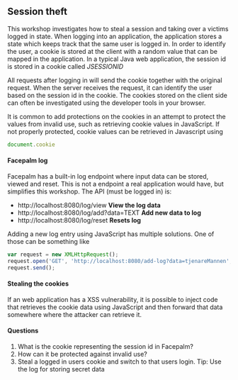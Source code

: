 ## Session theft
This workshop investigates how to steal a session and taking over a victims logged in state. When logging into an application, the application stores a state which keeps track that the same user is logged in.
In order to identify the user, a cookie is stored at the client with a random value that can be mapped in the application. In a typical Java web application, the session id is stored in a cookie called *JSESSIONID*

All requests after logging in will send the cookie together with the original request. When the server receives the request, it can identify the user based on the session id in the cookie. 
The cookies stored on the client side can often be investigated using the developer tools in your browser.

It is common to add protections on the cookies in an attempt to protect the values from invalid use, such as retrieving cookie values in JavaScript. If not properly protected, cookie values can be retrieved in Javascript using 
```javascript
document.cookie
```

#### Facepalm log
Facepalm has a built-in log endpoint where input data can be stored, viewed and reset. This is not a endpoint a real application would have, but simplifies this workshop. The API (must be logged in) is:
* http://localhost:8080/log/view  **View the log data**
* http://localhost:8080/log/add?data=TEXT **Add new data to log**
* http://localhost:8080/log/reset **Resets log**  

Adding a new log entry using JavaScript has multiple solutions. One of those can be something like
```javascript
var request = new XMLHttpRequest();
request.open('GET', 'http://localhost:8080/add-log?data=tjenareMannen', true);
request.send();
```

#### Stealing the cookies
If an web application has a XSS vulnerability, it is possible to inject code that retrieves the cookie data using JavaScript and then forward that data somewhere where the attacker can retrieve it.

#### Questions
1. What is the cookie representing the session id in Facepalm?
2. How can it be protected against invalid use?
3. Steal a logged in users cookie and switch to that users login. Tip: Use the log for storing secret data